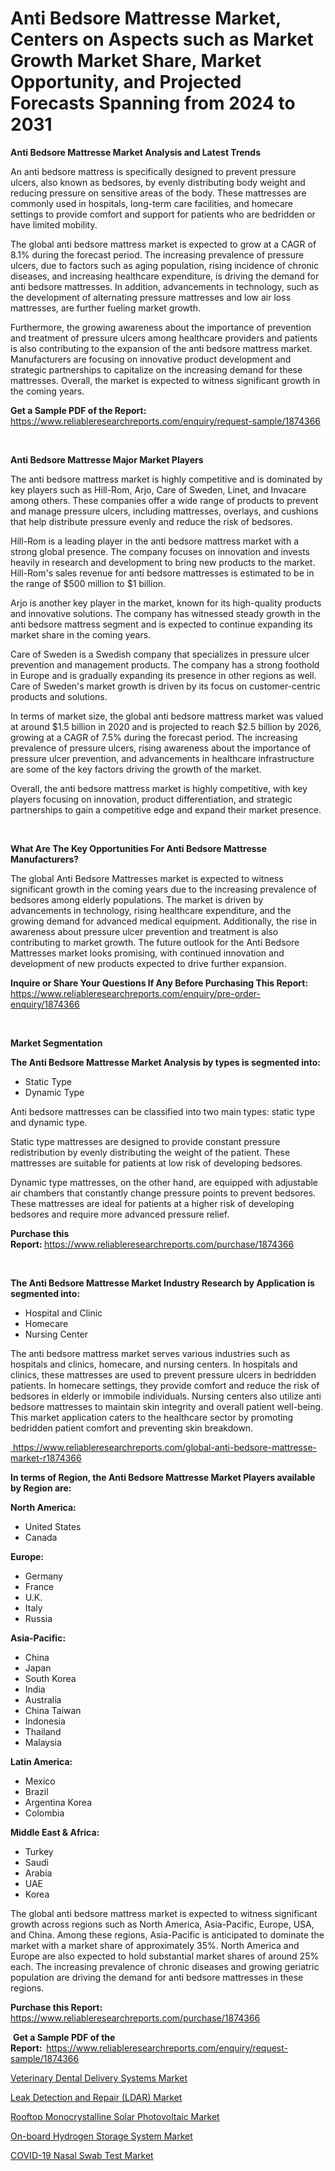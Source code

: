 <p><h1>Anti Bedsore Mattresse Market, Centers on Aspects such as Market Growth Market Share, Market Opportunity, and Projected Forecasts Spanning from 2024 to 2031</h1></p><p><strong>Anti Bedsore Mattresse Market Analysis and Latest Trends</strong></p>
<p><p>An anti bedsore mattress is specifically designed to prevent pressure ulcers, also known as bedsores, by evenly distributing body weight and reducing pressure on sensitive areas of the body. These mattresses are commonly used in hospitals, long-term care facilities, and homecare settings to provide comfort and support for patients who are bedridden or have limited mobility.</p><p>The global anti bedsore mattress market is expected to grow at a CAGR of 8.1% during the forecast period. The increasing prevalence of pressure ulcers, due to factors such as aging population, rising incidence of chronic diseases, and increasing healthcare expenditure, is driving the demand for anti bedsore mattresses. In addition, advancements in technology, such as the development of alternating pressure mattresses and low air loss mattresses, are further fueling market growth.</p><p>Furthermore, the growing awareness about the importance of prevention and treatment of pressure ulcers among healthcare providers and patients is also contributing to the expansion of the anti bedsore mattress market. Manufacturers are focusing on innovative product development and strategic partnerships to capitalize on the increasing demand for these mattresses. Overall, the market is expected to witness significant growth in the coming years.</p></p>
<p><strong>Get a Sample PDF of the Report:&nbsp;</strong> <a href="https://www.reliableresearchreports.com/enquiry/request-sample/1874366">https://www.reliableresearchreports.com/enquiry/request-sample/1874366</a></p>
<p>&nbsp;</p>
<p><strong>Anti Bedsore Mattresse Major Market Players</strong></p>
<p><p>The anti bedsore mattress market is highly competitive and is dominated by key players such as Hill-Rom, Arjo, Care of Sweden, Linet, and Invacare among others. These companies offer a wide range of products to prevent and manage pressure ulcers, including mattresses, overlays, and cushions that help distribute pressure evenly and reduce the risk of bedsores.</p><p>Hill-Rom is a leading player in the anti bedsore mattress market with a strong global presence. The company focuses on innovation and invests heavily in research and development to bring new products to the market. Hill-Rom's sales revenue for anti bedsore mattresses is estimated to be in the range of $500 million to $1 billion.</p><p>Arjo is another key player in the market, known for its high-quality products and innovative solutions. The company has witnessed steady growth in the anti bedsore mattress segment and is expected to continue expanding its market share in the coming years.</p><p>Care of Sweden is a Swedish company that specializes in pressure ulcer prevention and management products. The company has a strong foothold in Europe and is gradually expanding its presence in other regions as well. Care of Sweden's market growth is driven by its focus on customer-centric products and solutions.</p><p>In terms of market size, the global anti bedsore mattress market was valued at around $1.5 billion in 2020 and is projected to reach $2.5 billion by 2026, growing at a CAGR of 7.5% during the forecast period. The increasing prevalence of pressure ulcers, rising awareness about the importance of pressure ulcer prevention, and advancements in healthcare infrastructure are some of the key factors driving the growth of the market.</p><p>Overall, the anti bedsore mattress market is highly competitive, with key players focusing on innovation, product differentiation, and strategic partnerships to gain a competitive edge and expand their market presence.</p></p>
<p>&nbsp;</p>
<p><strong>What Are The Key Opportunities For Anti Bedsore Mattresse Manufacturers?</strong></p>
<p><p>The global Anti Bedsore Mattresses market is expected to witness significant growth in the coming years due to the increasing prevalence of bedsores among elderly populations. The market is driven by advancements in technology, rising healthcare expenditure, and the growing demand for advanced medical equipment. Additionally, the rise in awareness about pressure ulcer prevention and treatment is also contributing to market growth. The future outlook for the Anti Bedsore Mattresses market looks promising, with continued innovation and development of new products expected to drive further expansion.</p></p>
<p><strong>Inquire or Share Your Questions If Any Before Purchasing This Report:</strong> <a href="https://www.reliableresearchreports.com/enquiry/pre-order-enquiry/1874366">https://www.reliableresearchreports.com/enquiry/pre-order-enquiry/1874366</a></p>
<p>&nbsp;</p>
<p><strong>Market Segmentation</strong></p>
<p><strong>The Anti Bedsore Mattresse Market Analysis by types is segmented into:</strong></p>
<p><ul><li>Static Type</li><li>Dynamic Type</li></ul></p>
<p><p>Anti bedsore mattresses can be classified into two main types: static type and dynamic type. </p><p>Static type mattresses are designed to provide constant pressure redistribution by evenly distributing the weight of the patient. These mattresses are suitable for patients at low risk of developing bedsores.</p><p>Dynamic type mattresses, on the other hand, are equipped with adjustable air chambers that constantly change pressure points to prevent bedsores. These mattresses are ideal for patients at a higher risk of developing bedsores and require more advanced pressure relief.</p></p>
<p><strong>Purchase this Report:&nbsp;</strong><a href="https://www.reliableresearchreports.com/purchase/1874366">https://www.reliableresearchreports.com/purchase/1874366</a></p>
<p>&nbsp;</p>
<p><strong>The Anti Bedsore Mattresse Market Industry Research by Application is segmented into:</strong></p>
<p><ul><li>Hospital and Clinic</li><li>Homecare</li><li>Nursing Center</li></ul></p>
<p><p>The anti bedsore mattress market serves various industries such as hospitals and clinics, homecare, and nursing centers. In hospitals and clinics, these mattresses are used to prevent pressure ulcers in bedridden patients. In homecare settings, they provide comfort and reduce the risk of bedsores in elderly or immobile individuals. Nursing centers also utilize anti bedsore mattresses to maintain skin integrity and overall patient well-being. This market application caters to the healthcare sector by promoting bedridden patient comfort and preventing skin breakdown.</p></p>
<p><a href="https://www.reliableresearchreports.com/global-anti-bedsore-mattresse-market-r1874366">&nbsp;https://www.reliableresearchreports.com/global-anti-bedsore-mattresse-market-r1874366</a></p>
<p><strong>In terms of Region, the Anti Bedsore Mattresse Market Players available by Region are:</strong></p>
<p>
    <p> <strong> North America: </strong>
        <ul>
            <li>United States</li>
            <li>Canada</li>
        </ul>
        </p> 
    <p> <strong> Europe: </strong>
        <ul>
            <li>Germany</li>
            <li>France</li>
            <li>U.K.</li>
            <li>Italy</li>
            <li>Russia</li>
        </ul>
        </p> 
    <p> <strong> Asia-Pacific: </strong>
        <ul>
            <li>China</li>
            <li>Japan</li>
            <li>South Korea</li>
            <li>India</li>
            <li>Australia</li>
            <li>China Taiwan</li>
            <li>Indonesia</li>
            <li>Thailand</li>
            <li>Malaysia</li>
        </ul>
        </p> 
    <p> <strong> Latin America: </strong>
        <ul>
            <li>Mexico</li>
            <li>Brazil</li>
            <li>Argentina Korea</li>
            <li>Colombia</li>
        </ul>
        </p> 
    <p> <strong> Middle East & Africa: </strong>
        <ul>
            <li>Turkey</li>
            <li>Saudi</li>
            <li>Arabia</li>
            <li>UAE</li>
            <li>Korea</li>
        </ul>
    </p>
    </p>
<p><p>The global anti bedsore mattress market is expected to witness significant growth across regions such as North America, Asia-Pacific, Europe, USA, and China. Among these regions, Asia-Pacific is anticipated to dominate the market with a market share of approximately 35%. North America and Europe are also expected to hold substantial market shares of around 25% each. The increasing prevalence of chronic diseases and growing geriatric population are driving the demand for anti bedsore mattresses in these regions.</p></p>
<p><strong>Purchase this Report: </strong><a href="https://www.reliableresearchreports.com/purchase/1874366">https://www.reliableresearchreports.com/purchase/1874366</a></p>
<p>&nbsp;<strong>Get a Sample PDF of the Report:&nbsp;&nbsp;</strong><a href="https://www.reliableresearchreports.com/enquiry/request-sample/1874366">https://www.reliableresearchreports.com/enquiry/request-sample/1874366</a></p>
<p><strong></strong></p>
<p><p><a href="https://github.com/MaraKoelpin2023/Market-Research-Report-List-2/blob/main/veterinary-dental-delivery-systems-market.md">Veterinary Dental Delivery Systems Market</a></p><p><a href="https://medium.com/@scottroberts2661/global-leak-detection-and-repair-ldar-market-size-is-expected-to-experience-a-cagr-of-6-9-e6d8372ee6ec">Leak Detection and Repair (LDAR) Market</a></p><p><a href="https://medium.com/@garyshaw626/rooftop-monocrystalline-solar-photovoltaic-market-emerging-trends-and-future-prospects-for-period-7ada2422e6b6">Rooftop Monocrystalline Solar Photovoltaic Market</a></p><p><a href="https://medium.com/@clairhane1992/emerging-trends-in-on-board-hydrogen-storage-system-market-global-outlook-and-future-prospects-b9fe64d0f7a3">On-board Hydrogen Storage System Market</a></p><p><a href="https://github.com/maudAbbott7/Market-Research-Report-List-2/blob/main/covid-19-nasal-swab-test-market.md">COVID-19 Nasal Swab Test Market</a></p></p>